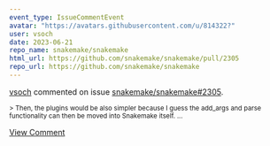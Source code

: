 ```yaml
---
event_type: IssueCommentEvent
avatar: "https://avatars.githubusercontent.com/u/814322?"
user: vsoch
date: 2023-06-21
repo_name: snakemake/snakemake
html_url: https://github.com/snakemake/snakemake/pull/2305
repo_url: https://github.com/snakemake/snakemake
---
```


<a href='https://github.com/vsoch' target='_blank'>vsoch</a> commented on issue <a href='https://github.com/snakemake/snakemake/pull/2305' target='_blank'>snakemake/snakemake#2305</a>.

<small>> Then, the plugins would be also simpler because I guess the add_args and parse functionality can then be moved into Snakemake itself....</small>

<a href='https://github.com/snakemake/snakemake/pull/2305' target='_blank'>View Comment</a>